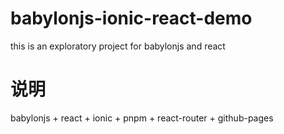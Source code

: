 # babylonjs-ionic-react-demo
 this is an exploratory project for babylonjs and react

# 说明
 babylonjs + react + ionic + pnpm + react-router + github-pages
